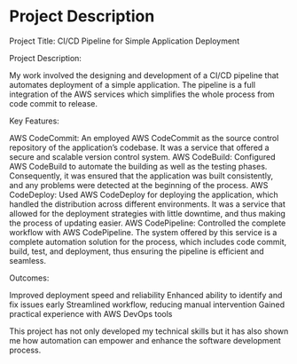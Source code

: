 # Project Description

Project Title: CI/CD Pipeline for Simple Application Deployment

Project Description:

My work involved the designing and development of a CI/CD pipeline that automates deployment of a simple application. The pipeline is a full integration of the AWS services which simplifies the whole process from code commit to release.

Key Features:

AWS CodeCommit: An employed AWS CodeCommit as the source control repository of the application’s codebase. It was a service that offered a secure and scalable version control system.
AWS CodeBuild: Configured AWS CodeBuild to automate the building as well as the testing phases. Consequently, it was ensured that the application was built consistently, and any problems were detected at the beginning of the process.
AWS CodeDeploy: Used AWS CodeDeploy for deploying the application, which handled the distribution across different environments. It was a service that allowed for the deployment strategies with little downtime, and thus making the process of updating easier.
AWS CodePipeline: Controlled the complete workflow with AWS CodePipeline. The system offered by this service is a complete automation solution for the process, which includes code commit, build, test, and deployment, thus ensuring the pipeline is efficient and seamless.

Outcomes:

Improved deployment speed and reliability
Enhanced ability to identify and fix issues early
Streamlined workflow, reducing manual intervention
Gained practical experience with AWS DevOps tools

This project has not only developed my technical skills but it has also shown me how automation can empower and enhance the software development process.
